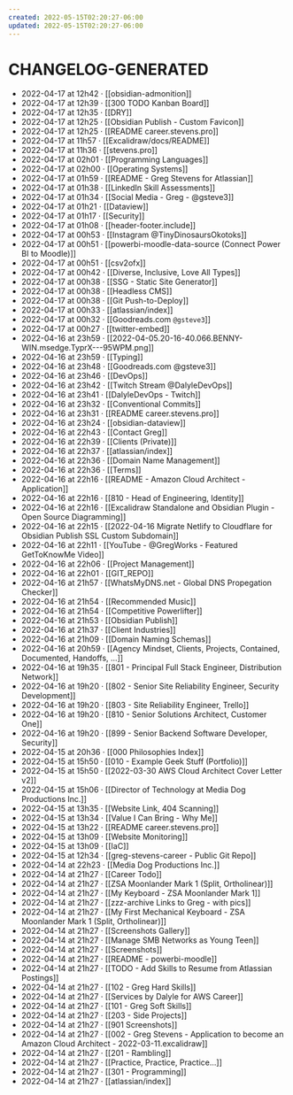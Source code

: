 ```yaml
---
created: 2022-05-15T02:20:27-06:00
updated: 2022-05-15T02:20:27-06:00
---
```

# CHANGELOG-GENERATED
- 2022-04-17 at 12h42 · [[obsidian-admonition]]
- 2022-04-17 at 12h39 · [[300 TODO Kanban Board]]
- 2022-04-17 at 12h35 · [[DRY]]
- 2022-04-17 at 12h25 · [[Obsidian Publish - Custom Favicon]]
- 2022-04-17 at 12h25 · [[README career.stevens.pro]]
- 2022-04-17 at 11h57 · [[Excalidraw/docs/README]]
- 2022-04-17 at 11h36 · [[stevens.pro]]
- 2022-04-17 at 02h01 · [[Programming Languages]]
- 2022-04-17 at 02h00 · [[Operating Systems]]
- 2022-04-17 at 01h59 · [[README - Greg Stevens for Atlassian]]
- 2022-04-17 at 01h38 · [[LinkedIn Skill Assessments]]
- 2022-04-17 at 01h34 · [[Social Media - Greg - @gsteve3]]
- 2022-04-17 at 01h21 · [[Dataview]]
- 2022-04-17 at 01h17 · [[Security]]
- 2022-04-17 at 01h08 · [[header-footer.include]]
- 2022-04-17 at 00h53 · [[Instagram @TinyDinosaursOkotoks]]
- 2022-04-17 at 00h51 · [[powerbi-moodle-data-source (Connect Power BI to Moodle)]]
- 2022-04-17 at 00h51 · [[csv2ofx]]
- 2022-04-17 at 00h42 · [[Diverse, Inclusive, Love All Types]]
- 2022-04-17 at 00h38 · [[SSG - Static Site Generator]]
- 2022-04-17 at 00h38 · [[Headless CMS]]
- 2022-04-17 at 00h38 · [[Git Push-to-Deploy]]
- 2022-04-17 at 00h33 · [[atlassian/index]]
- 2022-04-17 at 00h32 · [[Goodreads.com `@gsteve3`]]
- 2022-04-17 at 00h27 · [[twitter-embed]]
- 2022-04-16 at 23h59 · [[2022-04-05.20-16-40.066.BENNY-WIN.msedge.TyprX---95WPM.png]]
- 2022-04-16 at 23h59 · [[Typing]]
- 2022-04-16 at 23h48 · [[Goodreads.com @gsteve3]]
- 2022-04-16 at 23h46 · [[DevOps]]
- 2022-04-16 at 23h42 · [[Twitch Stream @DalyleDevOps]]
- 2022-04-16 at 23h41 · [[DalyleDevOps - Twitch]]
- 2022-04-16 at 23h32 · [[Conventional Commits]]
- 2022-04-16 at 23h31 · [[README career.stevens.pro]]
- 2022-04-16 at 23h24 · [[obsidian-dataview]]
- 2022-04-16 at 22h43 · [[Contact Greg]]
- 2022-04-16 at 22h39 · [[Clients (Private)]]
- 2022-04-16 at 22h37 · [[atlassian/index]]
- 2022-04-16 at 22h36 · [[Domain Name Management]]
- 2022-04-16 at 22h36 · [[Terms]]
- 2022-04-16 at 22h16 · [[README - Amazon Cloud Architect - Application]]
- 2022-04-16 at 22h16 · [[810 - Head of Engineering, Identity]]
- 2022-04-16 at 22h16 · [[Excalidraw Standalone and Obsidian Plugin - Open Source Diagramming]]
- 2022-04-16 at 22h15 · [[2022-04-16 Migrate Netlify to Cloudflare for Obsidian Publish SSL Custom Subdomain]]
- 2022-04-16 at 22h11 · [[YouTube - @GregWorks - Featured GetToKnowMe Video]]
- 2022-04-16 at 22h06 · [[Project Management]]
- 2022-04-16 at 22h01 · [[GIT_REPO]]
- 2022-04-16 at 21h57 · [[WhatsMyDNS.net - Global DNS Propegation Checker]]
- 2022-04-16 at 21h54 · [[Recommended Music]]
- 2022-04-16 at 21h54 · [[Competitive Powerlifter]]
- 2022-04-16 at 21h53 · [[Obsidian Publish]]
- 2022-04-16 at 21h37 · [[Client Industries]]
- 2022-04-16 at 21h09 · [[Domain Naming Schemas]]
- 2022-04-16 at 20h59 · [[Agency Mindset, Clients, Projects, Contained, Documented, Handoffs, ...]]
- 2022-04-16 at 19h35 · [[801 - Principal Full Stack Engineer, Distribution Network]]
- 2022-04-16 at 19h20 · [[802 - Senior Site Reliability Engineer, Security Development]]
- 2022-04-16 at 19h20 · [[803 - Site Reliability Engineer, Trello]]
- 2022-04-16 at 19h20 · [[810 - Senior Solutions Architect, Customer One]]
- 2022-04-16 at 19h20 · [[899 - Senior Backend Software Developer, Security]]
- 2022-04-15 at 20h36 · [[000 Philosophies Index]]
- 2022-04-15 at 15h50 · [[010 - Example Geek Stuff (Portfolio)]]
- 2022-04-15 at 15h50 · [[2022-03-30 AWS Cloud Architect Cover Letter v2]]
- 2022-04-15 at 15h06 · [[Director of Technology at Media Dog Productions Inc.]]
- 2022-04-15 at 13h35 · [[Website Link, 404 Scanning]]
- 2022-04-15 at 13h34 · [[Value I Can Bring - Why Me]]
- 2022-04-15 at 13h22 · [[README career.stevens.pro]]
- 2022-04-15 at 13h09 · [[Website Monitoring]]
- 2022-04-15 at 13h09 · [[IaC]]
- 2022-04-15 at 12h34 · [[greg-stevens-career - Public Git Repo]]
- 2022-04-14 at 22h23 · [[Media Dog Productions Inc.]]
- 2022-04-14 at 21h27 · [[Career Todo]]
- 2022-04-14 at 21h27 · [[ZSA Moonlander Mark 1 (Split, Ortholinear)]]
- 2022-04-14 at 21h27 · [[My Keyboard - ZSA Moonlander Mark 1]]
- 2022-04-14 at 21h27 · [[zzz-archive Links to Greg - with pics]]
- 2022-04-14 at 21h27 · [[My First Mechanical Keyboard - ZSA Moonlander Mark 1 (Split, Ortholinear)]]
- 2022-04-14 at 21h27 · [[Screenshots Gallery]]
- 2022-04-14 at 21h27 · [[Manage SMB Networks as Young Teen]]
- 2022-04-14 at 21h27 · [[Screenshots]]
- 2022-04-14 at 21h27 · [[README - powerbi-moodle]]
- 2022-04-14 at 21h27 · [[TODO - Add Skills to Resume from Atlassian Postings]]
- 2022-04-14 at 21h27 · [[102 - Greg Hard Skills]]
- 2022-04-14 at 21h27 · [[Services by Dalyle for AWS Career]]
- 2022-04-14 at 21h27 · [[101 - Greg Soft Skills]]
- 2022-04-14 at 21h27 · [[203 - Side Projects]]
- 2022-04-14 at 21h27 · [[901 Screenshots]]
- 2022-04-14 at 21h27 · [[002 - Greg Stevens - Application to become an Amazon Cloud Architect - 2022-03-11.excalidraw]]
- 2022-04-14 at 21h27 · [[201 - Rambling]]
- 2022-04-14 at 21h27 · [[Practice, Practice, Practice...]]
- 2022-04-14 at 21h27 · [[301 - Programming]]
- 2022-04-14 at 21h27 · [[atlassian/index]]
